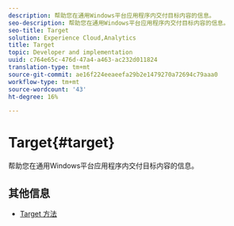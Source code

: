 ```yaml
---
description: 帮助您在通用Windows平台应用程序内交付目标内容的信息。
seo-description: 帮助您在通用Windows平台应用程序内交付目标内容的信息。
seo-title: Target
solution: Experience Cloud,Analytics
title: Target
topic: Developer and implementation
uuid: c764e65c-476d-47a4-a463-ac232d011824
translation-type: tm+mt
source-git-commit: ae16f224eeaeefa29b2e1479270a72694c79aaa0
workflow-type: tm+mt
source-wordcount: '43'
ht-degree: 16%

---
```



# Target{#target}

帮助您在通用Windows平台应用程序内交付目标内容的信息。

## 其他信息

+ [Target 方法](/help/universal-windows/target/target-methods.md)